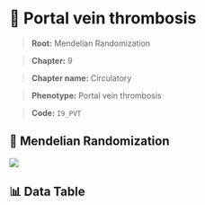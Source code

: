 # 🧪 Portal vein thrombosis

> **Root:** Mendelian Randomization

> **Chapter:** 9  

> **Chapter name:** Circulatory

> **Phenotype:** Portal vein thrombosis  

> **Code:** `I9_PVT`

## 🧬 Mendelian Randomization  

<img src="/MR/Figures/Forward/I9_PVT.png"/>

## 📊 Data Table

<CsvTableMRF src="/public/MR/Data/Forward/I9_PVT.csv"/>
